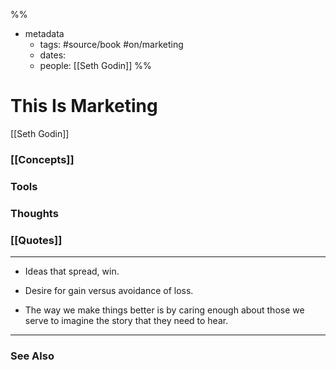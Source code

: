 %%
- metadata
	- tags: #source/book #on/marketing
	- dates: 
	- people: [[Seth Godin]]
%%

# This Is Marketing
[[Seth Godin]]

### [[Concepts]]

### Tools

### Thoughts

### [[Quotes]]
---

- Ideas that spread, win.

- Desire for gain versus avoidance of loss.

- The way we make things better is by caring enough about those we serve to imagine the story that they need to hear.


----
### See Also